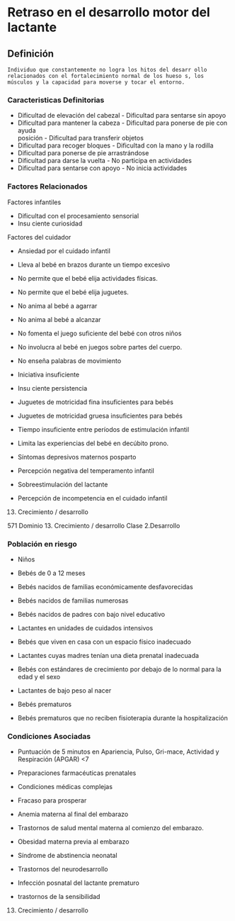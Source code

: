 # Retraso en el desarrollo motor del lactante
## Definición
	Individuo que constantemente no logra los hitos del desarr ollo relacionados con el fortalecimiento normal de los hueso s, los músculos y la capacidad para moverse y tocar el entorno.

### Caracteristicas Definitorias
- Dificultad de elevación del 
cabezal  - Dificultad para sentarse sin apoyo  
- Dificultad para mantener la 
cabeza  - Dificultad para ponerse de pie con 
ayuda  
 posición  - Dificultad para transferir objetos  
- Dificultad para recoger bloques  - Dificultad con la mano y la 
rodilla  
- Dificultad para ponerse de pie   arrastrándose  
- Dificultad para darse la vuelta  - No participa en actividades  
- Dificultad para sentarse con apoyo  - No inicia actividades

### Factores Relacionados
Factores infantiles   
- Dificultad con el procesamiento 
sensorial   
- Insu ciente curiosidad  
 
Factores del cuidador   
- Ansiedad por el cuidado infantil   
- Lleva al bebé en brazos durante 
un tiempo excesivo   
- No permite que el bebé elija 
actividades físicas.   
- No permite que el bebé elija 
juguetes.   
- No anima al bebé a agarrar   
- No anima al bebé a alcanzar   
- No fomenta el juego suficiente 
del bebé con otros niños   
- No involucra al bebé en juegos 
sobre partes del cuerpo.   
- No enseña palabras de movimiento   
 
 
 
- Iniciativa insuficiente   
- Insu ciente persistencia  
 
 
- Juguetes de motricidad fina 
insuficientes para bebés   
- Juguetes de motricidad gruesa 
insuficientes para bebés   
- Tiempo insuficiente entre 
períodos de estimulación infantil   
- Limita las experiencias del bebé 
en decúbito prono.   
- Síntomas depresivos maternos 
posparto   
- Percepción negativa del 
temperamento infantil   
- Sobreestimulación del lactante   
- Percepción de 
incompetencia en el 
cuidado infantil   
 
 
 
 
 
 
 
 
 
 
 
 
 
 13. Crecimiento / desarrollo
 
 
 
 
571 
Dominio 13. Crecimiento / desarrollo  Clase 2.Desarrollo

### Población en riesgo
- Niños   
- Bebés de 0 a 12 meses   
- Bebés nacidos de familias 
económicamente 
desfavorecidas   
- Bebés nacidos de familias 
numerosas   
- Bebés nacidos de padres con 
bajo nivel educativo   
- Lactantes en unidades de 
cuidados intensivos   
- Bebés que viven en casa con un 
espacio físico inadecuado   
 
 
 
 
- Lactantes cuyas madres tenían 
una dieta prenatal inadecuada   
- Bebés con estándares de 
crecimiento por debajo de lo 
normal para la edad y el sexo   
- Lactantes de bajo peso al nacer   
- Bebés prematuros   
- Bebés prematuros que no 
reciben fisioterapia durante 
la hospitalización

### Condiciones Asociadas
- Puntuación de 5 minutos en 
Apariencia, Pulso, Gri-mace, 
Actividad y Respiración 
(APGAR) <7   
- Preparaciones 
farmacéuticas 
prenatales   
- Condiciones médicas complejas   
- Fracaso para prosperar   
- Anemia materna al final del 
embarazo    
 
- Trastornos de salud mental 
materna al comienzo del 
embarazo.   
- Obesidad materna previa al 
embarazo   
- Síndrome de abstinencia neonatal   
- Trastornos del neurodesarrollo   
- Infección posnatal del lactante 
prematuro   
- trastornos de la sensibilidad  
 
 
 
 
 
 
 
 
 
 
 
 
 
 
 
 
 
 13. Crecimiento / desarrollo

